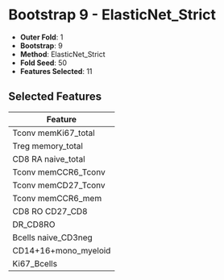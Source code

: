 # Bootstrap 9 - ElasticNet_Strict

- **Outer Fold**: 1
- **Bootstrap**: 9
- **Method**: ElasticNet_Strict
- **Fold Seed**: 50
- **Features Selected**: 11

## Selected Features

| Feature |
|---------|
| Tconv memKi67_total |
| Treg memory_total |
| CD8 RA naive_total |
| Tconv memCCR6_Tconv |
| Tconv memCD27_Tconv |
| Tconv memCCR6_mem |
| CD8 RO CD27_CD8 |
| DR_CD8RO |
| Bcells naive_CD3neg |
| CD14+16+mono_myeloid |
| Ki67_Bcells |
